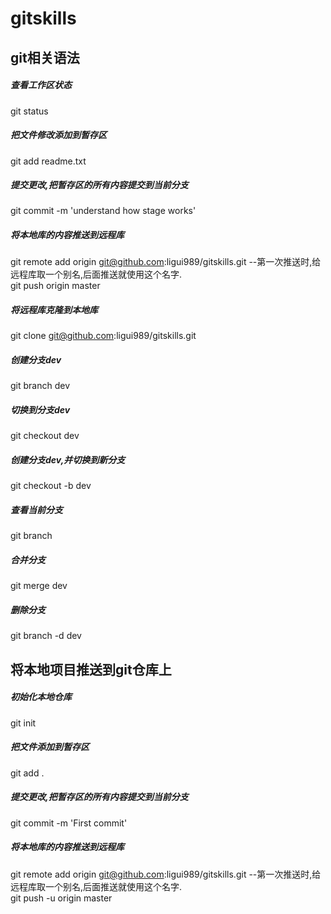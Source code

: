 # gitskills
## git相关语法 ##
##### 查看工作区状态 #####
git status
##### 把文件修改添加到暂存区 #####
git add readme.txt
##### 提交更改,把暂存区的所有内容提交到当前分支 #####
git commit -m 'understand how stage works'
##### 将本地库的内容推送到远程库 #####
git remote add origin git@github.com:ligui989/gitskills.git --第一次推送时,给远程库取一个别名,后面推送就使用这个名字.   
git push origin master
##### 将远程库克隆到本地库 #####
git clone git@github.com:ligui989/gitskills.git
##### 创建分支dev #####
git branch dev
##### 切换到分支dev #####
git checkout dev
##### 创建分支dev,并切换到新分支 #####
git checkout -b dev
##### 查看当前分支 #####
git branch
##### 合并分支 #####
git merge dev
##### 删除分支 #####
git branch -d dev
## 将本地项目推送到git仓库上 ##
##### 初始化本地仓库 #####
git init
##### 把文件添加到暂存区 #####
git add .
##### 提交更改,把暂存区的所有内容提交到当前分支 #####
git commit -m 'First commit'
##### 将本地库的内容推送到远程库 #####
git remote add origin git@github.com:ligui989/gitskills.git --第一次推送时,给远程库取一个别名,后面推送就使用这个名字.   
git push -u origin master

